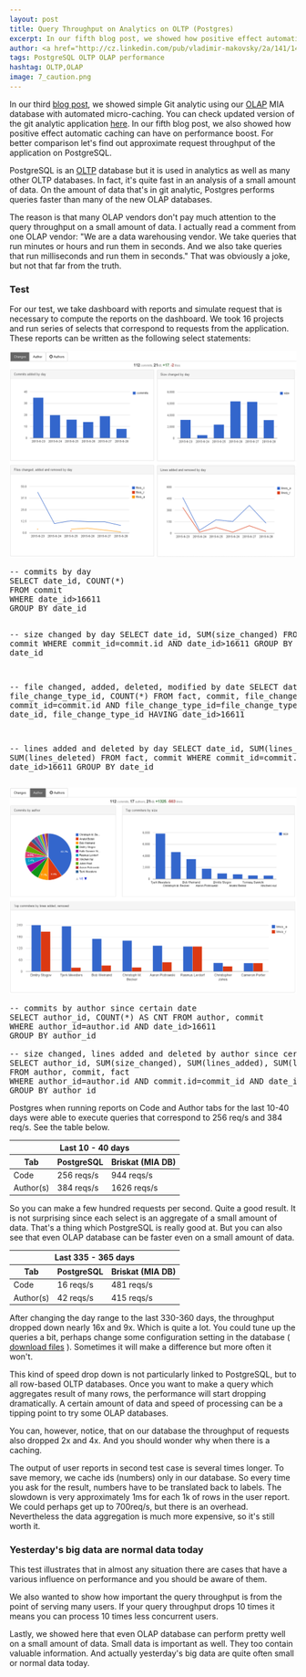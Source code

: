 ```yaml
---
layout: post
title: Query Throughput on Analytics on OLTP (Postgres)
excerpt: In our fifth blog post, we showed how positive effect automatic caching can have on performance boost. For better comparison let's find out approximate request throughput of our application on PostgreSQL.
author: <a href="http://cz.linkedin.com/pub/vladimir-makovsky/2a/141/141">Vladimir Makovsky</a>
tags: PostgreSQL OLTP OLAP performance
hashtag: OLTP,OLAP
image: 7_caution.png
---
```

<p>In our third <a href="/blog/Eine-Kleine-Git-Analytik">blog post</a>,
we showed simple Git analytic using our
<a href="http://en.wikipedia.org/wiki/Online_analytical_processing">OLAP</a>
MIA database with automated micro-caching. You can check updated version of
the git analytic application <a href="http://gcharts.briskat.com">here</a>.
In our fifth blog post, we also showed how positive effect automatic
caching can have on performance boost. For better comparison
let's find out approximate request throughput of the application on PostgreSQL.
</p>

<p>PostgreSQL is an <a href="http://en.wikipedia.org/wiki/Online_transaction_processing">OLTP</a>
database but it is used in analytics as well as many other OLTP databases.
In fact, it's quite fast in an analysis of a small amount of data.
On the amount of data that's in git analytic, Postgres performs queries
faster than many of the new OLAP databases.</p>

<p>The reason is that many OLAP vendors don't pay much attention to the query
throughput on a small amount of data. I actually read a comment from one
OLAP vendor: "We are a data warehousing vendor. We take queries that run minutes or hours
and run them in seconds. And we also take queries that
run milliseconds and run them in seconds." That was obviously
a joke, but not that far from the truth.
</p>

<h3>Test</h3>
<p>For our test, we take dashboard with reports and simulate
request that is necessary to compute the reports on the dashboard.
We took 16 projects and run series of selects that correspond to requests
from the application. These reports can be written as the following
select statements:</p>
<a href="http://gcharts.briskat.com">
<img src="/img/posts/7_changes.png" class="img-responsive" alt="code changes"></a>
<pre>-- commits by day
SELECT date_id, COUNT(*)
FROM commit
WHERE date_id>16611
GROUP BY date_id

-- size changed by day
SELECT date_id, SUM(size_changed)
FROM fact, commit
WHERE commit_id=commit.id AND date_id>16611
GROUP BY date_id

-- file changed, added, deleted, modified by date
SELECT date_id, file_change_type_id, COUNT(*)
FROM fact, commit, file_change_type
WHERE commit_id=commit.id AND file_change_type_id=file_change_type.id
GROUP BY date_id, file_change_type_id HAVING date_id>16611

-- lines added and deleted by day
SELECT date_id, SUM(lines_added), SUM(lines_deleted)
FROM fact, commit
WHERE commit_id=commit.id AND date_id>16611
GROUP BY date_id
</pre>

<a href="http://gcharts.briskat.com"><img src="/img/posts/7_authors.png" class="img-responsive" alt="top_achievers"></a>
<pre>-- commits by author since certain date
SELECT author_id, COUNT(*) AS CNT FROM author, commit
WHERE author_id=author.id AND date_id>16611
GROUP BY author_id

-- size changed, lines added and deleted by author since certain date
SELECT author_id, SUM(size_changed), SUM(lines_added), SUM(lines_deleted)
FROM author, commit, fact
WHERE author_id=author.id AND commit.id=commit_id AND date_id>16611
GROUP BY author_id
</pre>

<p>Postgres when running reports on Code and Author tabs for the last 10-40 days
were able to execute queries that correspond to 256 req/s and 384 req/s. See the table below.
</p>

<table class="table">
<thead>
<tr><th colspan="3" class="text-center">Last 10 - 40 days</th></tr>
<tr class="info"><th>Tab</th><th>PostgreSQL</th><th>Briskat (MIA DB)</th>
</tr>
</thead>
<tr><td>Code</td><td>256 reqs/s</td><td>944 reqs/s</td>
</tr>
<tr><td>Author(s)</td><td>384 reqs/s</td><td>1626 reqs/s</td>
</table>

<p>So you can make a few hundred requests per second.
Quite a good result. It is not surprising since
each select is an aggregate of a small amount of data.
That's a thing which PostgreSQL is really good at.
But you can also see that even OLAP database can be
faster even on a small amount of data.
</p>

<table class="table">
<thead>
<tr><th colspan="3" class="text-center">Last 335 - 365 days</th></tr>
<tr class="info"><th>Tab</th><th>PostgreSQL</th><th>Briskat (MIA DB)</th>
</tr>
</thead>
<tr><td>Code</td><td>16 reqs/s</td><td>481 reqs/s</td>
</tr>
<tr><td>Author(s)</td><td>42 reqs/s</td><td>415 reqs/s</td>
</table>

<p>After changing the day range to the last 330-360 days,
the throughput dropped down nearly 16x and 9x. Which is quite a lot.
You could tune up the queries a bit, perhaps
change some configuration setting in the database
( <a href="/files/pg_gitcharts.zip">download files</a> ).
Sometimes it will make a difference but more often it won't.
</p>

<p>This kind of speed drop down is not particularly linked
to PostgreSQL, but to all row-based OLTP databases.
Once you want to make a query which aggregates
result of many rows, the performance will start dropping
dramatically. A certain amount of data and speed of processing
can be a tipping point to try some OLAP databases.
</p>

<p>You can, however, notice, that on our database the throughput
of requests also dropped 2x and 4x. And you should wonder why when there
is a caching.
</p>

<p>The output of user reports in second test case is several times longer.
To save memory, we cache ids (numbers) only in our database.
So every time you ask for the result, numbers have to be translated
back to labels. The slowdown is very approximately 1ms for each 1k
of rows in the user report. We could perhaps get up to 700req/s,
but there is an overhead. Nevertheless the data aggregation is
much more expensive, so it's still worth it.
</p>

<h3>Yesterday's big data are normal data today</h3>
<p>This test illustrates that in almost any situation there are
cases that have a various influence on performance and you
should be aware of them.
</p>
<p>We also wanted to show how important the query throughput is from
the point of serving many users. If your query throughput drops 10
times it means you can process 10 times less concurrent users.
</p>
<p>Lastly, we showed here that even OLAP database can perform pretty well
on a small amount of data. Small data is important as well.
They too contain valuable information. And actually yesterday's
big data are quite often small or normal data today.
</p>

